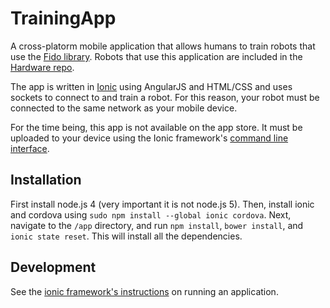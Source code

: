 # TrainingApp

A cross-platorm mobile application that allows humans to train robots that use the [Fido library](https://github.com/FidoProject/Fido). Robots that use this application are included in the [Hardware repo](https://github.com/FidoProject/Hardware). 

The app is written in [Ionic](http://ionicframework.com/) using AngularJS and HTML/CSS and uses sockets to connect to and train a robot. For this reason, your robot must be connected to the same network as your mobile device.

For the time being, this app is not available on the app store. It must be uploaded to your device using the Ionic framework's [command line interface](http://ionicframework.com/docs/cli/).

## Installation

First install node.js 4 (very important it is not node.js 5).
Then, install ionic and cordova using `sudo npm install --global ionic cordova`.
Next, navigate to the `/app` directory, and run `npm install`, `bower install`, and `ionic state reset`. This will install all the dependencies.

## Development

See the [ionic framework's instructions](http://ionicframework.com/docs/guide/testing.html) on running an application.
